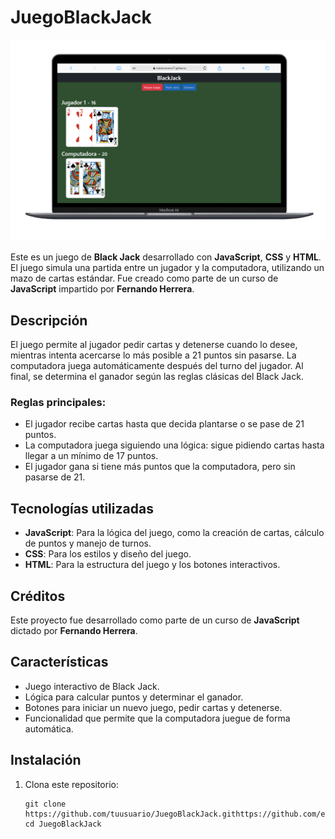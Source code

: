 # JuegoBlackJack

![image](https://github.com/edwinmoreno77/JuegoBlackJack/blob/main/assets/black_jack.png)

Este es un juego de **Black Jack** desarrollado con **JavaScript**, **CSS** y **HTML**. El juego simula una partida entre un jugador y la computadora, utilizando un mazo de cartas estándar.
Fue creado como parte de un curso de **JavaScript** impartido por **Fernando Herrera**.

## Descripción

El juego permite al jugador pedir cartas y detenerse cuando lo desee, mientras intenta acercarse lo más posible a 21 puntos sin pasarse. La computadora juega automáticamente después del turno del jugador. Al final, se determina el ganador según las reglas clásicas del Black Jack.

### Reglas principales:
- El jugador recibe cartas hasta que decida plantarse o se pase de 21 puntos.
- La computadora juega siguiendo una lógica: sigue pidiendo cartas hasta llegar a un mínimo de 17 puntos.
- El jugador gana si tiene más puntos que la computadora, pero sin pasarse de 21.

## Tecnologías utilizadas

- **JavaScript**: Para la lógica del juego, como la creación de cartas, cálculo de puntos y manejo de turnos.
- **CSS**: Para los estilos y diseño del juego.
- **HTML**: Para la estructura del juego y los botones interactivos.

## Créditos

Este proyecto fue desarrollado como parte de un curso de **JavaScript** dictado por **Fernando Herrera**.

## Características

- Juego interactivo de Black Jack.
- Lógica para calcular puntos y determinar el ganador.
- Botones para iniciar un nuevo juego, pedir cartas y detenerse.
- Funcionalidad que permite que la computadora juegue de forma automática.

## Instalación

1. Clona este repositorio:
   ```
   git clone https://github.com/tuusuario/JuegoBlackJack.githttps://github.com/edwinmoreno77/JuegoBlackJack.git
   cd JuegoBlackJack
   ```
